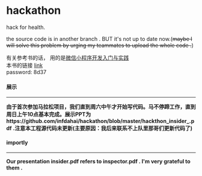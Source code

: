 # hackathon

hack for health.

the source code is in another branch . BUT it's not up to date now.(~~maybe I will solve this problem by urging my teammates to upload the whole code .~~)

有关参考书的话， 用的是[微信小程序开发入门与实践](https://book.douban.com/subject/27661869/)  
本书的链接 
[link](http://rec.ustc.edu.cn/share/db4f50f0-0caa-11e9-87b0-3f7003ce1078)  
password: 8d37

#### 展示
---
**由于首次参加马拉松项目，我们直到周六中午才开始写代码。马不停蹄工作，直到周日上午10点基本完成。展示PPT为https://github.com/infdahai/hackathon/blob/master/hackthon_insider_.pdf .注意本工程源代码未更新(主要原因：我后来联系不上队里那哥们更新代码了)**

####  importly
---
**Our presentation insider.pdf  refers to inspector.pdf .  I'm very grateful to them .**
